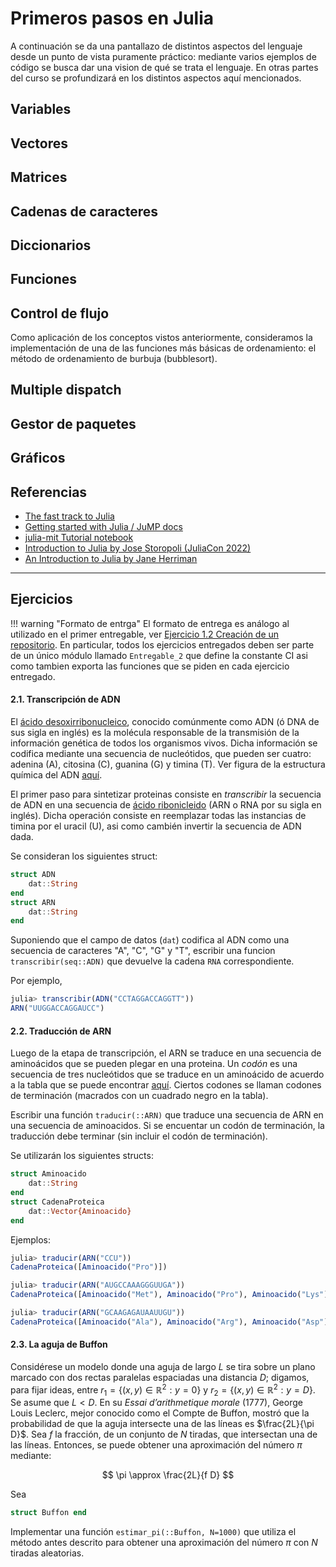 # Primeros pasos en Julia

A continuación se da una pantallazo de distintos aspectos del lenguaje desde un punto de vista puramente práctico: mediante varios ejemplos de código se busca dar una vision de qué se trata el lenguaje. En otras partes del curso se profundizará en los distintos aspectos aquí mencionados.


## Variables

## Vectores

## Matrices

## Cadenas de caracteres


## Diccionarios


## Funciones


## Control de flujo


Como aplicación de los conceptos vistos anteriormente, consideramos la implementación de una de las funciones más básicas de ordenamiento: el método de ordenamiento de burbuja (bubblesort).

## Multiple dispatch


## Gestor de paquetes


## Gráficos


## Referencias

- [The fast track to Julia](https://juliadocs.github.io/Julia-Cheat-Sheet)
- [Getting started with Julia / JuMP docs](https://jump.dev/JuMP.jl/stable/tutorials/getting_started/getting_started_with_julia/#Getting-started-with-Julia)
- [julia-mit Tutorial notebook](https://github.com/mitmath/julia-mit/blob/master/Tutorial.ipynb)
- [Introduction to Julia by Jose Storopoli (JuliaCon 2022)](https://www.youtube.com/watch?v=uiQpwMQZBTA)
- [An Introduction to Julia by Jane Herriman](https://www.youtube.com/watch?v=8h8rQyEpiZA)
 
---

## Ejercicios

!!! warning "Formato de entrga"
    El formato de entrega es análogo al utilizado en el primer entregable, ver [Ejercicio 1.2 Creación de un repositorio](https://mforets.github.io/computacion-cientifica-en-julia/dev/Herramientas/Entorno_de_desarrollo/#.2.-Creaci%C3%B3n-de-un-repositorio). En particular, todos los ejercicios entregados deben ser parte de un único módulo llamado `Entregable_2` que define la constante CI asi como tambien exporta las funciones que se piden en cada ejercicio entregado.

#### 2.1. Transcripción de ADN

El [ácido desoxirribonucleico](https://es.wikipedia.org/wiki/%C3%81cido_desoxirribonucleico), conocido comúnmente como ADN (ó DNA de sus sigla en inglés) es la molécula responsable de la transmisión de la información genética de todos los organismos vivos. Dicha información se codifica mediante una secuencia de nucleótidos, que pueden ser cuatro: adenina (A), citosina (C), guanina (G) y timina (T). Ver figura de la estructura química del ADN [aquí](https://en.wikipedia.org/wiki/File:DNA_chemical_structure.svg).

El primer paso para sintetizar proteinas consiste en *transcribir* la secuencia de ADN en una secuencia de [ácido ribonicleido](https://es.wikipedia.org/wiki/%C3%81cido_ribonucleico) (ARN o RNA por su sigla en inglés). Dicha operación consiste en reemplazar todas las instancias de timina por el uracil (U), asi como cambién invertir la secuencia de ADN dada.

Se consideran los siguientes struct:

```julia
struct ADN
    dat::String
end
struct ARN
    dat::String
end
```
Suponiendo que el campo de datos (`dat`) codifica al ADN como una secuencia de caracteres "A", "C", "G" y "T", escribir una funcion `transcribir(seq::ADN)` que devuelve la cadena `RNA` correspondiente.

Por ejemplo,

```julia
julia> transcribir(ADN("CCTAGGACCAGGTT"))
ARN("UUGGACCAGGAUCC")
```

#### 2.2. Traducción de ARN

Luego de la etapa de transcripción, el ARN se traduce en una secuencia de aminoácidos que se pueden plegar en una proteina. 
Un *codón* es una secuencia de tres nucleótidos que se traduce en un aminoácido de acuerdo a la tabla que se puede encontrar [aquí](https://en.wikipedia.org/wiki/File:Aminoacids_table.svg). Ciertos codones se llaman codones de terminación (macrados con un cuadrado negro en la tabla).

Escribir una función `traducir(::ARN)` que traduce una secuencia de ARN en una secuencia de aminoacidos. Si se encuentar un codón de terminación, la traducción debe terminar (sin incluir el codón de terminación).

Se utilizarán los siguientes structs:

```julia
struct Aminoacido
    dat::String
end
struct CadenaProteica
    dat::Vector{Aminoacido}
end
```

Ejemplos:

```julia
julia> traducir(ARN("CCU"))
CadenaProteica([Aminoacido("Pro")])

julia> traducir(ARN("AUGCCAAAGGGUUGA"))
CadenaProteica([Aminoacido("Met"), Aminoacido("Pro"), Aminoacido("Lys"), Aminoacido("Gly")])

julia> traducir(ARN("GCAAGAGAUAAUUGU"))
CadenaProteica([Aminoacido("Ala"), Aminoacido("Arg"), Aminoacido("Asp"), Aminoacido("Asn"), Aminoacido("Cys")])
```

#### 2.3. La aguja de Buffon

Considérese un modelo donde una aguja de largo $L$ se tira sobre un plano marcado con dos rectas paralelas espaciadas una distancia $D$; digamos, para fijar ideas, entre $r_1 = \{(x,y) \in \mathbb{R}^2: y = 0\}$ y $r_2 = \{(x,y) \in \mathbb{R}^2: y = D\}$. Se asume que $L < D$. En su *Essai d’arithmetique morale* (1777), George Louis Leclerc, mejor conocido como el Compte de Buffon, mostró que la probabilidad de que la aguja intersecte una de las líneas es $\frac{2L}{\pi D}$. Sea $f$ la fracción, de un conjunto de $N$ tiradas, que intersectan una de las líneas. Entonces, se puede obtener una aproximación del número $\pi$ mediante:

$$
\pi \approx \frac{2L}{f D}
$$

Sea

```julia
struct Buffon end
```
Implementar una función `estimar_pi(::Buffon, N=1000)` que utiliza el método antes descrito para obtener una aproximación del número $\pi$ con $N$ tiradas aleatorias.




